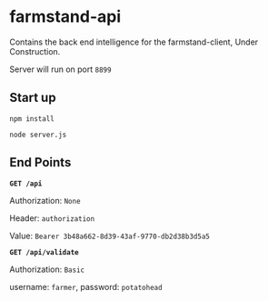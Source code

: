 # farmstand-api
Contains the back end intelligence for the farmstand-client, Under Construction.

Server will run on port `8899`

## Start up

`npm install`

`node server.js`

## End Points
**`GET /api`**

Authorization: `None`

Header: `authorization`

Value: `Bearer 3b48a662-8d39-43af-9770-db2d38b3d5a5`

**`GET /api/validate`**

Authorization: `Basic`

username: `farmer`, password: `potatohead`
